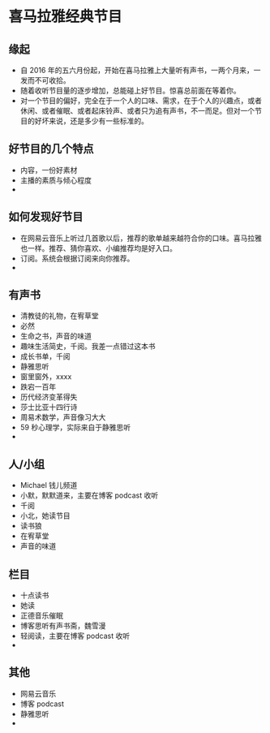 
喜马拉雅经典节目
===

缘起
---
* 自 2016 年的五六月份起，开始在喜马拉雅上大量听有声书，一两个月来，一发而不可收拾。
* 随着收听节目量的逐步增加，总能碰上好节目。惊喜总前面在等着你。
* 对一个节目的偏好，完全在于一个人的口味、需求，在于个人的兴趣点，或者休闲、或者催眠、或者起床铃声、或者只为追有声书，不一而足。但对一个节目的好坏来说，还是多少有一些标准的。  

好节目的几个特点
---
* 内容，一份好素材
* 主播的素质与倾心程度
* 

如何发现好节目
---
* 在网易云音乐上听过几首歌以后，推荐的歌单越来越符合你的口味。喜马拉雅也一样。推荐、猜你喜欢、小编推荐均是好入口。
* 订阅。系统会根据订阅来向你推荐。
* 

有声书
---
* 清教徒的礼物，在宥草堂
* 必然
* 生命之书，声音的味道
* 趣味生活简史，千阅。我差一点错过这本书
* 成长书单，千阅
* 静雅思听
* 窗里窗外，xxxx
* 跌宕一百年
* 历代经济变革得失
* 莎士比亚十四行诗
* 周易术数学，声音像习大大
* 59 秒心理学，实际来自于静雅思听
* 

人/小组
---
* Michael 钱儿频道
* 小默，默默道来，主要在博客 podcast 收听
* 千阅
* 小北，她读节目
* 读书狼
* 在宥草堂
* 声音的味道


栏目
---
* 十点读书
* 她读
* 正德音乐催眠
* 博客思听有声书斋，魏雪漫
* 轻阅读，主要在博客 podcast 收听
* 

其他
---
* 网易云音乐
* 博客 podcast
* 静雅思听
* 



